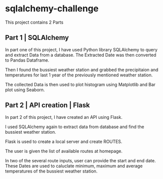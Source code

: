 # sqlalchemy-challenge

This project contains 2 Parts

## Part 1 | SQLAlchemy

In part one of this project, I have used Python library SQLAlchemy to query and extract Data from a database. The Extracted Date was then converted to Pandas Dataframe. 

Then I found the bussiest weather station and grabbed the precipitaion and temperatures for last 1 year of the previously mentioned weather station.

The collected Data is then used to plot histogram using Matplotlib and Bar plot using Seaborn.

## Part 2 | API creation | Flask

In part 2 of this project, I have created an API using Flask.

I used SQLAlchemy again to extract data from database and find the bussiest weather station. 

Flask is used to create a local server and create ROUTES. 

The user is given the list of available routes at homepage. 

In two of the several route inputs, user can provide the start and end date. These Dates are used to caluclate minimum, maximum and average temperatures of the bussiest weather station.
